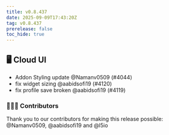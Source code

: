 ```yaml
---
title: v0.8.437
date: 2025-09-09T17:43:20Z
tag: v0.8.437
prerelease: false
toc_hide: true
---
```


## 🖥 Cloud UI

- Addon Styling update @Namanv0509 (#4044)
- fix widget sizing @aabidsofi19 (#4120)
- fix profile save broken @aabidsofi19 (#4119)

### 👨🏽‍💻 Contributors

Thank you to our contributors for making this release possible:
@Namanv0509, @aabidsofi19 and @l5io

